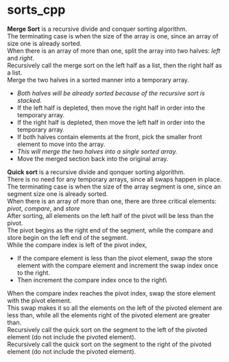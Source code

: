 # sorts_cpp

**Merge Sort** is a recursive divide and conquer sorting algorithm.\
The terminating case is when the size of the array is one, since an array of size one is already sorted.\
When there is an array of more than one, split the array into two halves: *left* and *right*.\
Recursively call the merge sort on the left half as a list, then the right half as a list.\
Merge the two halves in a sorted manner into a temporary array.
  - *Both halves will be already sorted because of the recursive sort is stacked.*
  - If the left half is depleted, then move the right half in order into the temporary array.
  - If the right half is depleted, then move the left half in order into the temporary array.
  - If both halves contain elements at the front, pick the smaller front element to move into the array.
  - *This will merge the two halves into a single sorted array.*
  - Move the merged section back into the original array.
  
**Quick sort** is a recursive divide and qonquer sorting algorithm.\
There is no need for any temporary arrays, since all swaps happen in place.\
The terminating case is when the size of the array segment is one, since an segment size one is already sorted.\
When there is an array of more than one, there are three critical elements: *pivot*, *compare*, and *store*\
After sorting, all elements on the left half of the pivot will be less than the pivot.\
The pivot begins as the right end of the segment, while the compare and store begin on the left end of the segment.\
While the compare index is left of the pivot index,
  - If the compare element is less than the pivot element, swap the store element with the compare element and increment the swap index once to the right.
  - Then increment the compare index once to the right\

When the compare index reaches the pivot index, swap the store element with the pivot element.\
This swap makes it so all the elements on the left of the pivoted element are less than, while all the elements right of the pivoted element are greater than.\
Recursively call the quick sort on the segment to the left of the pivoted element (do not include the pivoted element).\
Recursively call the quick sort on the segment to the right of the pivoted element (do not include the pivoted element).
